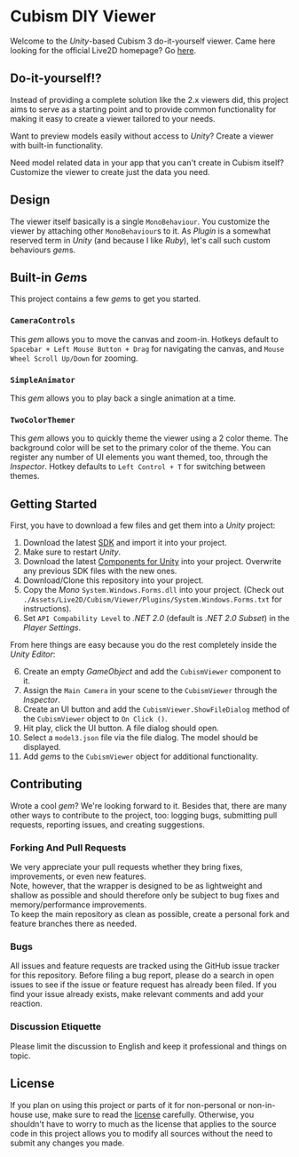 # Cubism DIY Viewer

Welcome to the *Unity*-based Cubism 3 do-it-yourself viewer. Came here looking for the official Live2D homepage?
Go [here](http://www.live2d.com/products/cubism3).


## Do-it-yourself!?

Instead of providing a complete solution like the 2.x viewers did,
this project aims to serve as a starting point and to provide common functionality
for making it easy to create a viewer tailored to your needs.

Want to preview models easily without access to *Unity*? Create a viewer with built-in functionality.

Need model related data in your app that you can't create in Cubism itself?
Customize the viewer to create just the data you need.


## Design

The viewer itself basically is a single `MonoBehaviour`.
You customize the viewer by attaching other `MonoBehaviour`s to it.
As *Plugin* is a somewhat reserved term in *Unity* (and because I like *Ruby*),
let's call such custom behaviours *gem*s.


## Built-in *Gem*s

This project contains a few *gem*s to get you started.


### `CameraControls`

This *gem* allows you to move the canvas and zoom-in.
Hotkeys default to `Spacebar + Left Mouse Button + Drag` for navigating the canvas, and
`Mouse Wheel Scroll Up/Down` for zooming.


### `SimpleAnimator`

This *gem* allows you to play back a single animation at a time.


### `TwoColorThemer`

This *gem* allows you to quickly theme the viewer using a 2 color theme.
The background color will be set to the primary color of the theme.
You can register any number of UI elements you want themed, too, through the *Inspector*.
Hotkey defaults to `Left Control + T` for switching between themes.


## Getting Started

First, you have to download a few files and get them into a *Unity* project:

1. Download the latest [SDK](https://live2d.github.io/#unity) and import it into your project.
1. Make sure to restart *Unity*.
1. Download the latest [Components for Unity](https://github.com/Live2D/CubismUnityComponents/tree/develop) into your project. Overwrite any previous SDK files with the new ones.
1. Download/Clone this repository into your project.
1. Copy the *Mono* `System.Windows.Forms.dll` into your project. (Check out `./Assets/Live2D/Cubism/Viewer/Plugins/System.Windows.Forms.txt` for instructions).
1. Set `API Compability Level` to *.NET 2.0* (default is *.NET 2.0 Subset*) in the *Player Settings*.

From here things are easy because you do the rest completely inside the *Unity Editor*:

6. Create an empty *GameObject* and add the `CubismViewer` component to it.
1. Assign the `Main Camera` in your scene to the `CubismViewer` through the *Inspector*.
1. Create an UI button and add the `CubismViewer.ShowFileDialog` method of the `CubismViewer` object to `On Click ()`.
1. Hit play, click the UI button. A file dialog should open.
1. Select a `model3.json` file via the file dialog. The model should be displayed.
1. Add *gem*s to the `CubismViewer` object for additional functionality.


## Contributing

Wrote a cool *gem*? We're looking forward to it.
Besides that, there are many other ways to contribute to the project, too:
logging bugs, submitting pull requests, reporting issues, and creating suggestions.


### Forking And Pull Requests

We very appreciate your pull requests whether they bring fixes, improvements, or even new features.  
Note, however, that the wrapper is designed to be as lightweight and shallow as possible and
should therefore only be subject to bug fixes and memory/performance improvements.  
To keep the main repository as clean as possible, create a personal fork and feature branches there as needed.


### Bugs

All issues and feature requests are tracked using the GitHub issue tracker for this repository.
Before filing a bug report, please do a search in open issues to see if the issue or feature request has already been filed.
If you find your issue already exists, make relevant comments and add your reaction.


### Discussion Etiquette

Please limit the discussion to English and keep it professional and things on topic.


## License

If you plan on using this project or parts of it for non-personal or non-in-house use,
make sure to read the [license](http://live2d.com/eula/live2d-open-software-license-agreement_en.html) carefully.
Otherwise, you shouldn't have to worry to much as the license that applies to the source code in this project
allows you to modify all sources without the need to submit any changes you made.
